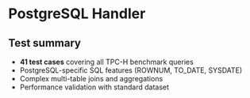 # PostgreSQL Handler

## Test summary

- **41 test cases** covering all TPC-H benchmark queries
- PostgreSQL-specific SQL features (ROWNUM, TO_DATE, SYSDATE)
- Complex multi-table joins and aggregations
- Performance validation with standard dataset 

<!-- TEST_RESULTS_START -->